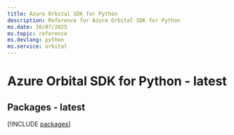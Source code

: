 ```yaml
---
title: Azure Orbital SDK for Python
description: Reference for Azure Orbital SDK for Python
ms.date: 10/07/2025
ms.topic: reference
ms.devlang: python
ms.service: orbital
---
```

# Azure Orbital SDK for Python - latest
## Packages - latest
[!INCLUDE [packages](orbital-index.md)]